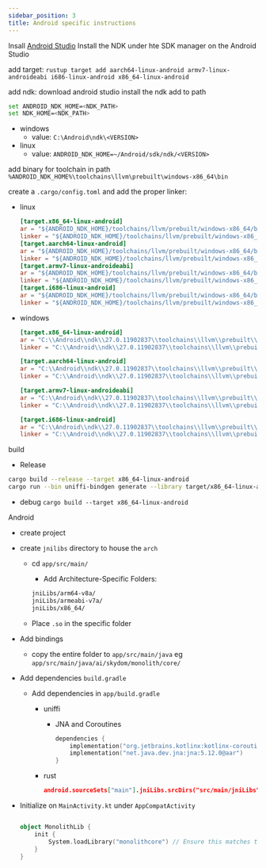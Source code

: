 ```yaml
---
sidebar_position: 3
title: Android specific instructions
---
```


Insall [Android Studio](https://developer.android.com/studio)
Install the NDK under hte SDK manager on the Android Studio

<!-- ktlint

* install [Java](https://learn.microsoft.com/en-us/java/openjdk/download#openjdk-17)
* [ktlint](https://github.com/pinterest/ktlint/releases)
  * download `.bat` and `.zip`
  * place in same folder
  * add `.bat` to the path -->

add target:
`rustup target add aarch64-linux-android armv7-linux-androideabi i686-linux-android x86_64-linux-android`

add ndk:
download android studio install the ndk add to path

```bash
set ANDROID_NDK_HOME=<NDK_PATH>
set NDK_HOME=<NDK_PATH>
```

* windows
  * value: `C:\Android\ndk\<VERSION>`
* linux
  * value:  `ANDROID_NDK_HOME=~/Android/sdk/ndk/<VERSION>`

add binary for toolchain in path
`%ANDROID_NDK_HOME%\toolchains\llvm\prebuilt\windows-x86_64\bin`

create a `.cargo/config.toml` and add the proper linker:

* linux

    ```toml
    [target.x86_64-linux-android]
    ar = "${ANDROID_NDK_HOME}/toolchains/llvm/prebuilt/windows-x86_64/bin/llvm-ar"
    linker = "${ANDROID_NDK_HOME}/toolchains/llvm/prebuilt/windows-x86_64/bin/x86_64-linux-android21-clang"
    [target.aarch64-linux-android]
    ar = "${ANDROID_NDK_HOME}/toolchains/llvm/prebuilt/windows-x86_64/bin/llvm-ar"
    linker = "${ANDROID_NDK_HOME}/toolchains/llvm/prebuilt/windows-x86_64/bin/aarch64-linux-android21-clang"
    [target.armv7-linux-androideabi]
    ar = "${ANDROID_NDK_HOME}/toolchains/llvm/prebuilt/windows-x86_64/bin/llvm-ar"
    linker = "${ANDROID_NDK_HOME}/toolchains/llvm/prebuilt/windows-x86_64/bin/armv7a-linux-androideabi21-clang"
    [target.i686-linux-android]
    ar = "${ANDROID_NDK_HOME}/toolchains/llvm/prebuilt/windows-x86_64/bin/llvm-ar"
    linker = "${ANDROID_NDK_HOME}/toolchains/llvm/prebuilt/windows-x86_64/bin/i686-linux-android21-clang"

    ```

* windows

    ```toml
    [target.x86_64-linux-android]
    ar = "C:\\Android\\ndk\\27.0.11902837\\toolchains\\llvm\\prebuilt\\windows-x86_64\\bin\\llvm-ar.exe"
    linker = "C:\\Android\\ndk\\27.0.11902837\\toolchains\\llvm\\prebuilt\\windows-x86_64\\bin\\x86_64-linux-android21-clang.cmd"

    [target.aarch64-linux-android]
    ar = "C:\\Android\\ndk\\27.0.11902837\\toolchains\\llvm\\prebuilt\\windows-x86_64\\bin\\llvm-ar.exe"
    linker = "C:\\Android\\ndk\\27.0.11902837\\toolchains\\llvm\\prebuilt\\windows-x86_64\\bin\\aarch64-linux-android21-clang.cmd"

    [target.armv7-linux-androideabi]
    ar = "C:\\Android\\ndk\\27.0.11902837\\toolchains\\llvm\\prebuilt\\windows-x86_64\\bin\\llvm-ar.exe"
    linker = "C:\\Android\\ndk\\27.0.11902837\\toolchains\\llvm\\prebuilt\\windows-x86_64\\bin\\armv7a-linux-androideabi21-clang.cmd"

    [target.i686-linux-android]
    ar = "C:\\Android\\ndk\\27.0.11902837\\toolchains\\llvm\\prebuilt\\windows-x86_64\\bin\\llvm-ar.exe"
    linker = "C:\\Android\\ndk\\27.0.11902837\\toolchains\\llvm\\prebuilt\\windows-x86_64\\bin\\i686-linux-android21-clang.cmd"
    ```

build

* Release

```sh
cargo build --release --target x86_64-linux-android
cargo run --bin uniffi-bindgen generate --library target/x86_64-linux-android/release/libmonolithcore.so --language kotlin --out-dir out
```

* debug
  `cargo build --target x86_64-linux-android`

Android

* create project
* create `jnilibs` directory to house the `arch`
  * cd `app/src/main/`
    * Add Architecture-Specific Folders:

    ```sh
    jniLibs/arm64-v8a/
    jniLibs/armeabi-v7a/
    jniLibs/x86_64/
    ```

  * Place `.so` in the specific folder
* Add bindings
  * copy the entire folder to `app/src/main/java` eg `app/src/main/java/ai/skydom/monolith/core/`
* Add dependencies `build.gradle`
  * Add dependencies in `app/build.gradle`
    * uniffi
      * JNA and Coroutines

        ```kotlin
        dependencies {
            implementation("org.jetbrains.kotlinx:kotlinx-coroutines-core:1.6.4")
            implementation("net.java.dev.jna:jna:5.12.0@aar")
        }
        ```

    * rust

      ```json
      android.sourceSets["main"].jniLibs.srcDirs("src/main/jniLibs")
      ```

* Initialize on `MainActivity.kt` under `AppCompatActivity`
  
  ```kotlin

  object MonolithLib {
      init {
          System.loadLibrary("monolithcore") // Ensure this matches the library name
      }
  }
  ```
